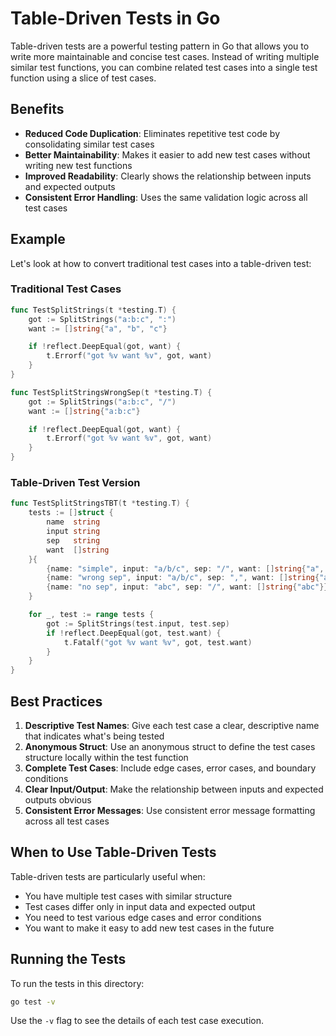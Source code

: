 # Table-Driven Tests in Go

Table-driven tests are a powerful testing pattern in Go that allows you to write more maintainable and concise test cases. Instead of writing multiple similar test functions, you can combine related test cases into a single test function using a slice of test cases.

## Benefits

- **Reduced Code Duplication**: Eliminates repetitive test code by consolidating similar test cases
- **Better Maintainability**: Makes it easier to add new test cases without writing new test functions
- **Improved Readability**: Clearly shows the relationship between inputs and expected outputs
- **Consistent Error Handling**: Uses the same validation logic across all test cases

## Example

Let's look at how to convert traditional test cases into a table-driven test:

### Traditional Test Cases

```go
func TestSplitStrings(t *testing.T) {
    got := SplitStrings("a:b:c", ":")
    want := []string{"a", "b", "c"}

    if !reflect.DeepEqual(got, want) {
        t.Errorf("got %v want %v", got, want)
    }
}

func TestSplitStringsWrongSep(t *testing.T) {
    got := SplitStrings("a:b:c", "/")
    want := []string{"a:b:c"}

    if !reflect.DeepEqual(got, want) {
        t.Errorf("got %v want %v", got, want)
    }
}
```

### Table-Driven Test Version

```go
func TestSplitStringsTBT(t *testing.T) {
    tests := []struct {
        name  string
        input string
        sep   string
        want  []string
    }{
        {name: "simple", input: "a/b/c", sep: "/", want: []string{"a", "b", "c"}},
        {name: "wrong sep", input: "a/b/c", sep: ",", want: []string{"a/b/c"}},
        {name: "no sep", input: "abc", sep: "/", want: []string{"abc"}},
    }

    for _, test := range tests {
        got := SplitStrings(test.input, test.sep)
        if !reflect.DeepEqual(got, test.want) {
            t.Fatalf("got %v want %v", got, test.want)
        }
    }
}
```

## Best Practices

1. **Descriptive Test Names**: Give each test case a clear, descriptive name that indicates what's being tested
2. **Anonymous Struct**: Use an anonymous struct to define the test cases structure locally within the test function
3. **Complete Test Cases**: Include edge cases, error cases, and boundary conditions
4. **Clear Input/Output**: Make the relationship between inputs and expected outputs obvious
5. **Consistent Error Messages**: Use consistent error message formatting across all test cases

## When to Use Table-Driven Tests

Table-driven tests are particularly useful when:

- You have multiple test cases with similar structure
- Test cases differ only in input data and expected output
- You need to test various edge cases and error conditions
- You want to make it easy to add new test cases in the future

## Running the Tests

To run the tests in this directory:

```bash
go test -v
```

Use the `-v` flag to see the details of each test case execution.